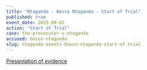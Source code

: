 ```yaml
---
title: "Ntaganda - Bosco Ntaganda - Start of Trial"
published: true
event_date: 2015-09-02
action: "Start of Trial"
case: the-prosecutor-v-ntaganda
accused: bosco-ntaganda
slug: ntaganda-events-bosco-ntaganda-start-of-trial
---
```


[Presentation of evidence](https://www.icc-cpi.int/en_menus/icc/situations%20and%20cases/situations/situation%20icc%200104/related%20cases/icc%200104%200206/Pages/ntaganda-trial-info.aspx)

